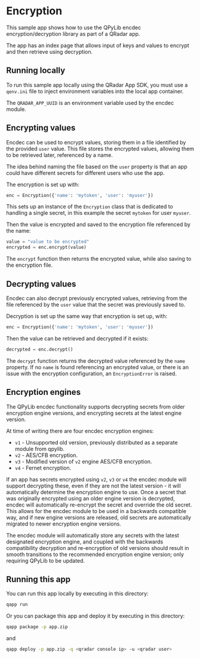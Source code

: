 # Encryption

This sample app shows how to use the QPyLib encdec encryption/decryption library as part of a QRadar app.

The app has an index page that allows input of keys and values to encrypt and then retrieve using decryption.

## Running locally

To run this sample app locally using the QRadar App SDK, you must use a `qenv.ini` file to inject environment
variables into the local app container.

The `QRADAR_APP_UUID` is an environment variable used by the encdec module.

## Encrypting values

Encdec can be used to encrypt values, storing them in a file identified by the provided `user` value. This file stores
the encrypted values, allowing them to be retrieved later, referenced by a name.

The idea behind naming the file based on the `user` property is that an app could have different secrets for different
users who use the app.

The encryption is set up with:

```python
enc = Encryption({'name': 'mytoken', 'user': 'myuser'})
```

This sets up an instance of the `Encryption` class that is dedicated to handling a single secret, in this example the
secret `mytoken` for user `myuser`.

Then the value is encrypted and saved to the encryption file referenced by the name:

```python
value = "value to be encrypted"
encrypted = enc.encrypt(value)
```

The `encrypt` function then returns the encrypted value, while also saving to the encryption file.

## Decrypting values

Encdec can also decrypt previously encrypted values, retrieving from the file referenced by the `user` value that the
secret was previously saved to.

Decryption is set up the same way that encryption is set up, with:

```python
enc = Encryption({'name': 'mytoken', 'user': 'myuser'})
```

Then the value can be retrieved and decrypted if it exists:

```python
decrypted = enc.decrypt()
```

The `decrypt` function returns the decrypted value referenced by the `name` property. If no `name` is found referencing
an encrypted value, or there is an issue with the encryption configuration, an `EncryptionError` is raised.

## Encryption engines

The QPyLib encdec functionality supports decrypting secrets from older encryption engine versions, and encrypting
secrets at the latest engine version.

At time of writing there are four encdec encryption engines:

- `v1` - Unsupported old version, previously distributed as a separate module from qpylib.
- `v2` - AES/CFB encryption.
- `v3` - Modified version of `v2` engine AES/CFB encryption.
- `v4` - Fernet encryption.

If an app has secrets encrypted using `v2`, `v3` or `v4` the encdec module will support decrypting these, even if they
are not the latest version - it will automatically determine the encryption engine to use. Once a secret that was
originally encrypted using an older engine version is decrypted, encdec will automatically re-encrypt the secret and
override the old secret. This allows for the encdec module to be used in a backwards compatible way, and if new engine
versions are released, old secrets are automatically migrated to newer encryption engine versions.

The encdec module will automatically store any secrets with the latest designated encryption engine, and coupled with
the backwards compatibility decryption and re-encryption of old versions should result in smooth transitions to the
recommended encryption engine version; only requiring QPyLib to be updated.

## Running this app

You can run this app locally by executing in this directory:

```bash
qapp run
```

Or you can package this app and deploy it by executing in this directory:

```bash
qapp package -p app.zip
```

and

```bash
qapp deploy -p app.zip -q <qradar console ip> -u <qradar user>
```
